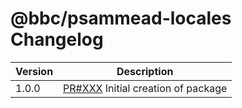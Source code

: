 # @bbc/psammead-locales Changelog

| Version | Description |
|---------|-------------|
| 1.0.0 | [PR#XXX](https://github.com/BBC-News/psammead/pull/XXX) Initial creation of package |
